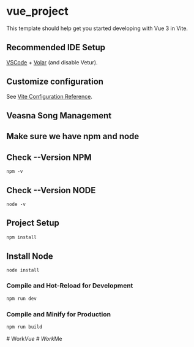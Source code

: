 # vue_project

This template should help get you started developing with Vue 3 in Vite.

## Recommended IDE Setup

[VSCode](https://code.visualstudio.com/) + [Volar](https://marketplace.visualstudio.com/items?itemName=Vue.volar) (and disable Vetur).

## Customize configuration

See [Vite Configuration Reference](https://vitejs.dev/config/).
## Veasna Song Management
## Make sure we have npm and node
## Check --Version NPM

```
npm -v
```
## Check --Version NODE

```
node -v
```

## Project Setup

```sh
npm install
```

## Install Node

```
node install
```

### Compile and Hot-Reload for Development

```sh
npm run dev
```

### Compile and Minify for Production

```sh
npm run build
```
#   W o r k _ V u e  
 #   W o r k _ M e  
 